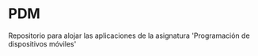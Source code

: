 # PDM
Repositorio para alojar las aplicaciones de la asignatura 'Programación de dispositivos móviles'
